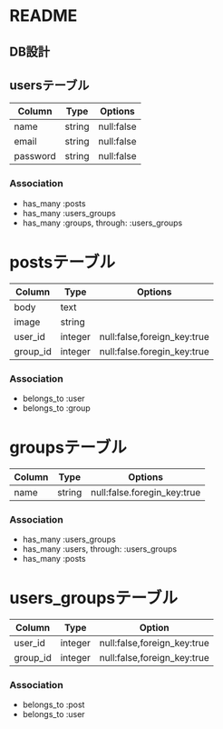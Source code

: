 # README

## DB設計
## usersテーブル
| Column   | Type   | Options    |
| -------- | ------ | ---------- |
| name     | string | null:false |
| email    | string | null:false |
| password | string | null:false |
### Association
- has_many :posts
- has_many :users_groups
- has_many :groups, through: :users_groups

# postsテーブル
| Column   | Type    | Options                     |
| -------- | ------- | --------------------------- |
| body     | text    |                             |
| image    | string  |                             |
| user_id  | integer | null:false,foreign_key:true |
| group_id | integer | null:false.foregin_key:true |
### Association
- belongs_to :user
- belongs_to :group

# groupsテーブル
| Column | Type   | Options                     |
| ------ | ------ | --------------------------- |
| name   | string | null:false.foregin_key:true |
### Association
- has_many :users_groups
- has_many :users, through: :users_groups
- has_many :posts

# users_groupsテーブル
| Column   | Type    | Option                      |
| -------- | ------- | --------------------------- |
| user_id  | integer | null:false,foreign_key:true |
| group_id | integer | null:false,foreign_key:true |
### Association
- belongs_to :post
- belongs_to :user